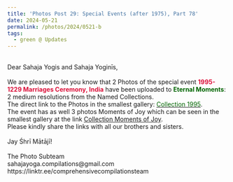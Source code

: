 ```yaml
---
title: 'Photos Post 29: Special Events (after 1975), Part 78'
date: 2024-05-21
permalink: /photos/2024/0521-b
tags:
  - green @ Updates
---
```


<p>
<br>
Dear Sahaja Yogis and Sahaja Yoginīs,<br>
<br>
We are pleased to let you know that 2 Photos of the special event <font color="Crimson"><b>1995-1229 Marriages Ceremony, India</b></font> have been uploaded to <font color="DarkGreen"><b>Eternal Moments</b></font>: 2 medium resolutions from the Named Collections.<br>
The direct link to the Photos in the smallest gallery: <a href="https://eternalmoments.smugmug.com/Collections/Edward-Saugstad-Collection/1995"><font color="DarkGreen">Collection 1995</font></a>.<br> 
The event has as well 3 photos Moments of Joy which can be seen in the smallest gallery at the link <a href="https://eternalmoments.smugmug.com/Collections/Edward-Saugstad-Collection/Moments-of-Joy"> Collection Moments of Joy</a>.<br>
Please kindly share the links with all our brothers and sisters.<br>
<br>
Jay Śhrī Mātājī!<br>
<br>
The Photo Subteam<br>
sahajayoga.compilations@gmail.com<br>
https://linktr.ee/comprehensivecompilationsteam
</p>